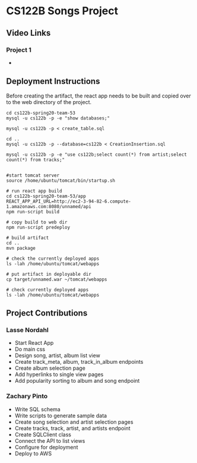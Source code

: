 # CS122B Songs Project

## Video Links

### Project 1

-

## Deployment Instructions

Before creating the artifact, the react app needs to be built and copied over to the web directory of the project.

```
cd cs122b-spring20-team-53
mysql -u cs122b -p -e "show databases;"

mysql -u cs122b -p < create_table.sql

cd ..
mysql -u cs122b -p --database=cs122b < CreationInsertion.sql

mysql -u cs122b -p -e "use cs122b;select count(*) from artist;select count(*) from tracks;"


#start tomcat server
source /home/ubuntu/tomcat/bin/startup.sh

# run react app build
cd cs122b-spring20-team-53/app
REACT_APP_API_URL=http://ec2-3-94-82-6.compute-1.amazonaws.com:8080/unnamed/api
npm run-script build

# copy build to web dir
npm run-script predeploy

# build artifact
cd ..
mvn package

# check the currently deployed apps
ls -lah /home/ubuntu/tomcat/webapps

# put artifact in deployable dir
cp target/unnamed.war ~/tomcat/webapps

# check currently deployed apps
ls -lah /home/ubuntu/tomcat/webapps
```

## Project Contributions

### Lasse Nordahl

- Start React App
- Do main css
- Design song, artist, album list view
- Create track_meta, album, track_in_album endpoints
- Create album selection page
- Add hyperlinks to single view pages
- Add popularity sorting to album and song endpoint

### Zachary Pinto

- Write SQL schema
- Write scripts to generate sample data
- Create song selection and artist selection pages
- Create tracks, track, artist, and artists endpoint
- Create SQLClient class
- Connect the API to list views
- Configure for deployment
- Deploy to AWS
